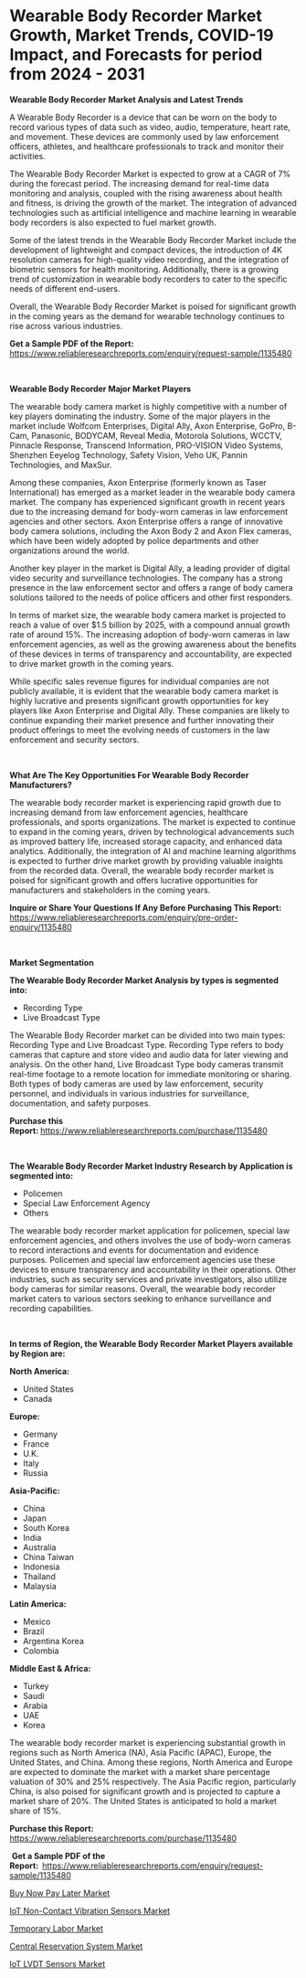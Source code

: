 <p><h1>Wearable Body Recorder Market Growth, Market Trends, COVID-19 Impact, and Forecasts for period from 2024 - 2031</h1></p><p><strong>Wearable Body Recorder Market Analysis and Latest Trends</strong></p>
<p><p>A Wearable Body Recorder is a device that can be worn on the body to record various types of data such as video, audio, temperature, heart rate, and movement. These devices are commonly used by law enforcement officers, athletes, and healthcare professionals to track and monitor their activities.</p><p>The Wearable Body Recorder Market is expected to grow at a CAGR of 7% during the forecast period. The increasing demand for real-time data monitoring and analysis, coupled with the rising awareness about health and fitness, is driving the growth of the market. The integration of advanced technologies such as artificial intelligence and machine learning in wearable body recorders is also expected to fuel market growth.</p><p>Some of the latest trends in the Wearable Body Recorder Market include the development of lightweight and compact devices, the introduction of 4K resolution cameras for high-quality video recording, and the integration of biometric sensors for health monitoring. Additionally, there is a growing trend of customization in wearable body recorders to cater to the specific needs of different end-users.</p><p>Overall, the Wearable Body Recorder Market is poised for significant growth in the coming years as the demand for wearable technology continues to rise across various industries.</p></p>
<p><strong>Get a Sample PDF of the Report:&nbsp;</strong> <a href="https://www.reliableresearchreports.com/enquiry/request-sample/1135480">https://www.reliableresearchreports.com/enquiry/request-sample/1135480</a></p>
<p>&nbsp;</p>
<p><strong>Wearable Body Recorder Major Market Players</strong></p>
<p><p>The wearable body camera market is highly competitive with a number of key players dominating the industry. Some of the major players in the market include Wolfcom Enterprises, Digital Ally, Axon Enterprise, GoPro, B-Cam, Panasonic, BODYCAM, Reveal Media, Motorola Solutions, WCCTV, Pinnacle Response, Transcend Information, PRO-VISION Video Systems, Shenzhen Eeyelog Technology, Safety Vision, Veho UK, Pannin Technologies, and MaxSur.</p><p>Among these companies, Axon Enterprise (formerly known as Taser International) has emerged as a market leader in the wearable body camera market. The company has experienced significant growth in recent years due to the increasing demand for body-worn cameras in law enforcement agencies and other sectors. Axon Enterprise offers a range of innovative body camera solutions, including the Axon Body 2 and Axon Flex cameras, which have been widely adopted by police departments and other organizations around the world.</p><p>Another key player in the market is Digital Ally, a leading provider of digital video security and surveillance technologies. The company has a strong presence in the law enforcement sector and offers a range of body camera solutions tailored to the needs of police officers and other first responders.</p><p>In terms of market size, the wearable body camera market is projected to reach a value of over $1.5 billion by 2025, with a compound annual growth rate of around 15%. The increasing adoption of body-worn cameras in law enforcement agencies, as well as the growing awareness about the benefits of these devices in terms of transparency and accountability, are expected to drive market growth in the coming years.</p><p>While specific sales revenue figures for individual companies are not publicly available, it is evident that the wearable body camera market is highly lucrative and presents significant growth opportunities for key players like Axon Enterprise and Digital Ally. These companies are likely to continue expanding their market presence and further innovating their product offerings to meet the evolving needs of customers in the law enforcement and security sectors.</p></p>
<p>&nbsp;</p>
<p><strong>What Are The Key Opportunities For Wearable Body Recorder Manufacturers?</strong></p>
<p><p>The wearable body recorder market is experiencing rapid growth due to increasing demand from law enforcement agencies, healthcare professionals, and sports organizations. The market is expected to continue to expand in the coming years, driven by technological advancements such as improved battery life, increased storage capacity, and enhanced data analytics. Additionally, the integration of AI and machine learning algorithms is expected to further drive market growth by providing valuable insights from the recorded data. Overall, the wearable body recorder market is poised for significant growth and offers lucrative opportunities for manufacturers and stakeholders in the coming years.</p></p>
<p><strong>Inquire or Share Your Questions If Any Before Purchasing This Report:</strong> <a href="https://www.reliableresearchreports.com/enquiry/pre-order-enquiry/1135480">https://www.reliableresearchreports.com/enquiry/pre-order-enquiry/1135480</a></p>
<p>&nbsp;</p>
<p><strong>Market Segmentation</strong></p>
<p><strong>The Wearable Body Recorder Market Analysis by types is segmented into:</strong></p>
<p><ul><li>Recording Type</li><li>Live Broadcast Type</li></ul></p>
<p><p>The Wearable Body Recorder market can be divided into two main types: Recording Type and Live Broadcast Type. Recording Type refers to body cameras that capture and store video and audio data for later viewing and analysis. On the other hand, Live Broadcast Type body cameras transmit real-time footage to a remote location for immediate monitoring or sharing. Both types of body cameras are used by law enforcement, security personnel, and individuals in various industries for surveillance, documentation, and safety purposes.</p></p>
<p><strong>Purchase this Report:&nbsp;</strong><a href="https://www.reliableresearchreports.com/purchase/1135480">https://www.reliableresearchreports.com/purchase/1135480</a></p>
<p>&nbsp;</p>
<p><strong>The Wearable Body Recorder Market Industry Research by Application is segmented into:</strong></p>
<p><ul><li>Policemen</li><li>Special Law Enforcement Agency</li><li>Others</li></ul></p>
<p><p>The wearable body recorder market application for policemen, special law enforcement agencies, and others involves the use of body-worn cameras to record interactions and events for documentation and evidence purposes. Policemen and special law enforcement agencies use these devices to ensure transparency and accountability in their operations. Other industries, such as security services and private investigators, also utilize body cameras for similar reasons. Overall, the wearable body recorder market caters to various sectors seeking to enhance surveillance and recording capabilities.</p></p>
<p>&nbsp;</p>
<p><strong>In terms of Region, the Wearable Body Recorder Market Players available by Region are:</strong></p>
<p>
    <p> <strong> North America: </strong>
        <ul>
            <li>United States</li>
            <li>Canada</li>
        </ul>
        </p> 
    <p> <strong> Europe: </strong>
        <ul>
            <li>Germany</li>
            <li>France</li>
            <li>U.K.</li>
            <li>Italy</li>
            <li>Russia</li>
        </ul>
        </p> 
    <p> <strong> Asia-Pacific: </strong>
        <ul>
            <li>China</li>
            <li>Japan</li>
            <li>South Korea</li>
            <li>India</li>
            <li>Australia</li>
            <li>China Taiwan</li>
            <li>Indonesia</li>
            <li>Thailand</li>
            <li>Malaysia</li>
        </ul>
        </p> 
    <p> <strong> Latin America: </strong>
        <ul>
            <li>Mexico</li>
            <li>Brazil</li>
            <li>Argentina Korea</li>
            <li>Colombia</li>
        </ul>
        </p> 
    <p> <strong> Middle East & Africa: </strong>
        <ul>
            <li>Turkey</li>
            <li>Saudi</li>
            <li>Arabia</li>
            <li>UAE</li>
            <li>Korea</li>
        </ul>
    </p>
    </p>
<p><p>The wearable body recorder market is experiencing substantial growth in regions such as North America (NA), Asia Pacific (APAC), Europe, the United States, and China. Among these regions, North America and Europe are expected to dominate the market with a market share percentage valuation of 30% and 25% respectively. The Asia Pacific region, particularly China, is also poised for significant growth and is projected to capture a market share of 20%. The United States is anticipated to hold a market share of 15%.</p></p>
<p><strong>Purchase this Report: </strong><a href="https://www.reliableresearchreports.com/purchase/1135480">https://www.reliableresearchreports.com/purchase/1135480</a></p>
<p>&nbsp;<strong>Get a Sample PDF of the Report:&nbsp;&nbsp;</strong><a href="https://www.reliableresearchreports.com/enquiry/request-sample/1135480">https://www.reliableresearchreports.com/enquiry/request-sample/1135480</a></p>
<p><strong></strong></p>
<p><p><a href="https://medium.com/@andrewhills1925/decoding-buy-now-pay-later-market-metrics-market-share-trends-and-growth-patterns-283e285c043d">Buy Now Pay Later Market</a></p><p><a href="https://github.com/mauripalmi/Market-Research-Report-List-2/blob/main/iot-non-contact-vibration-sensors-market.md">IoT Non-Contact Vibration Sensors Market</a></p><p><a href="https://medium.com/@caligoldner/temporary-labor-market-size-and-market-trends-complete-industry-overview-2024-to-2031-3890620f664f">Temporary Labor Market</a></p><p><a href="https://medium.com/@caligoldner/central-reservation-system-market-furnishes-information-on-market-share-market-trends-and-market-533da34a21f4">Central Reservation System Market</a></p><p><a href="https://github.com/nicoletavirag/Market-Research-Report-List-2/blob/main/iot-lvdt-sensors-market.md">IoT LVDT Sensors Market</a></p></p>